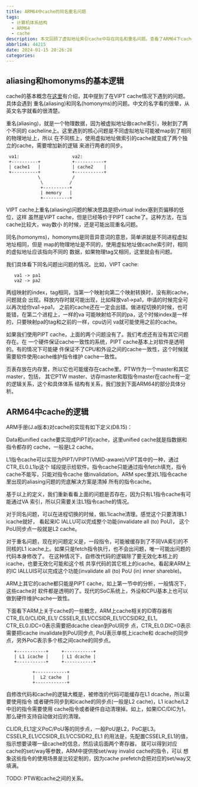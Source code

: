 ```yaml
---
title: ARM64中cache的同名重名问题
tags:
  - 计算机体系结构
  - ARM64
  - cache
description: 本文回顾了虚拟地址索引cache中存在同名和重名问题。查看了ARM64下cache的实现 限制，并基于这些限制分析了可能的同名和重名等问题。
abbrlink: 44215
date: 2024-01-15 20:26:28
categories:
---
```


aliasing和homonyms的基本逻辑
------------------------------

cache的基本概念在[这里](https://wangzhou.github.io/CPU中cache和MMU的基本逻辑/)有介绍，其中提到了在VIPT cache情况下遇到的问题。具体会遇到
重名(aliasing)和同名(homonyms)的问题。中文的名字看的很晕，从英文名字就看的很清楚。

重名(aliasing)，就是一个物理数据，因为被虚拟地址做cache索引，映射到了两个不同的
cacheline上。这里遇到的核心问题是不同虚拟地址可能被map到了相同的物理地址上，所以
在不同核上，使用虚拟地址做索引的cache就变成了两个独立的cache，需要增加新的逻辑
来进行两者的同步。
```
 va1:                    va2:
 +----------+            +-----------+
 | cache1   |            | cache2    |
 +----------+            +-----------+
            \            /
             \          /
             +----------+
             | memory   |
             +----------+
```
VIPT cache上重名(aliasing)问题的解决思路是把virtual index塞到页偏移的低位，这样
虽然是VIPT cache，但是已经等价于PIPT cache了。这种方法，在当cache比较大，way数小
的时候，还是可能出现重名问题。

同名(homonyms)，homonyms是同音异意词的意思，简单讲就是不同进程虚拟地址相同，但是
map的物理地址是不同的，使用虚拟地址做cache索引时，相同的虚拟地址应该指向不同的
数据，如果物理tag又相同，这里就会有问题。

我们具体看下同名问题出问题的情况。比如，VIPT cache:
```
   va1 -> pa1
   va2 -> pa2
```
两组映射的index，tag相同，当第一个映射向第二个映射转换时，没有刷cache，问题就会
出现。释放内存时就可能出现，比如释放va1->pa1，申请的时候完全可以再次给你va1->pa1，
之前的cache还在一定会出错。做进程切换的时候，也可能错，在第二个进程上，一样的va
可能映射给不同的pa，这个时候index是一样的，只要映射pa的tag和之前的一样，cpu访问
va就可能使用之前的cache。

如果我们使用PIPT cache，上面的两个问题没有了。我们考虑还有没有其它问题存在。在
一个硬件保证cache一致性的系统，PIPT cache基本上对软件是透明的。有的情况下可能硬
件保证不了CPU和外设之间的cache一致性，这个时候就需要软件使用cache维护指令维护
cache一致性。

页表存放在内存里，所以它也可能缓存在cache里。PTW作为一个master和其它master，包括，
其它PTW master、访存master和取指令master在cache有一定的逻辑关系，这个和具体体系
结构有关系，我们放到下面ARM64的部分具体分析。

ARM64中cache的逻辑
-------------------

ARM手册(J.a版本)对cache的实现有如下定义(D8.15)：

Data和unified cache要实现成PIPT的cache，这里unified cache就是指数据和指令都存的
cache，一般是L2 cache。

L1指令cache可以实现为PIPT/VPIPT(VMID-aware)/VIPT其中的一种，通过CTR_EL0.L1Ip这个
域段提示给软件。指令cache只能通过指令fetch填充，指令cache不能写，只能对指令cache
做invalidation。ARM spec里对L1指令cache里出现的aliasing问题的兜底解决方案是清掉
所有的指令cache。

基于以上的定义，我们重新看看上面的问题是否存在，因为只有L1指令cache有可能通过VA
索引，所以只需要关注L1指令cache的情况。

对于同名问题，可以在进程切换的时候，做L1icache清理。感觉这个只要清理L1 icache就好，
看起来IC IALLU可以完成整个功能(invalidate all (to) PoU)， 这个PoU同步点一般就是L2
cache。

对于重名问题，现在的问题定义是，一段指令，可能被缓存到了不同VA索引的不同核的L1
icache上。如果只是fetch指令执行，也不会出问题，唯一可能出问题的代码本身修改了。
在这种情况下，自修改代码的逻辑除了要无效化本核上的icache，也要无效化可能和这个核
共享代码的其它核上的icache。看起来ARM上的IC IALLUIS可以完成这个功能(invalidate all
(to) PoU (in) inner shareble)。

ARM上其它的cache都只能是PIPT cache，如上第一节中的分析，一般情况下，这些cache对
软件都是透明的了。现代的SoC系统上，外设和CPU基本上也可以做到硬件维护cache一致性。

下面看下ARM上关于cache的一些概念，ARM上cache相关的ID寄存器有CTR_EL0/CLIDR_EL1/
CSSELR_EL1/CCSIDR_EL1/CCSIDR2_EL1。CTR_EL0.IDC=0表示需要把dcache clean到PoU同步
点，CTR_EL0.DIC=0表示需要把icache invalidate到PoU同步点, PoU表示单核上icache和
dcache的同步点，另外PoC表示多个核之间cache的同步点。
```
   +-----------+     +-----------+
   | L1 icache |     | L1 dcache |
   +-----------+     +-----------+

          +------------+
          |  L2 cache  |
          +------------+
```
自修改代码和cache的逻辑大概是，被修改的代码可能缓存在L1 dcache，所以需要使用指令
或者硬件同步到和icache的同步点(一般是L2 cache)，L1 icache/L2中旧的指令需要使用
cache指令或者硬件自动清理掉。如上，如果IDC/DIC为1，那么硬件支持自动做对应的清理。

CLIDR_EL1定义PoC/PoU等的同步点，一般PoU是L2，PoC是L3。CSSELR_EL1/CCSIDR_EL1/CCSIDR2_EL1
的用法是，先配置CSSELR_EL1的值，指示想要读哪一级cache的信息，然后读后面两个寄存器，
就可以得到对应cache的set/way等参数，ARM中提供按set/way invalid cache的指令，可以
想象这些指令的使用场景是比较定制的，因为cache prefetch会把对应的set/way又填满。

TODO: PTW和cache之间的关系。
